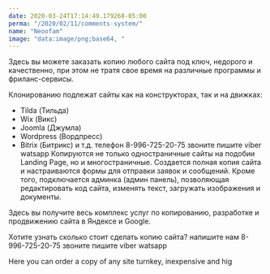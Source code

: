 ```yaml
---
date: 2020-03-24T17:14:49.179268-05:00
perma: "/2020/02/11/comments-system/"
name: "Neoofam"
image: "data:image/png;base64, "
---
```


Здесь вы можете заказать копию любого сайта под ключ, недорого и качественно, при этом не тратя свое время на различные программы и фриланс-сервисы. 
 
Клонированию подлежат сайты как на конструкторах, так и на движках: 
- Tilda (Тильда) 
- Wix (Викс) 
- Joomla (Джумла) 
- Wordpress (Вордпресс) 
- Bitrix (Битрикс) 
и т.д. 
телефон 8-996-725-20-75  звоните пишите  viber watsapp 
Копируются не только одностраничные сайты на подобии Landing Page, но и многостраничные. Создается полная копия сайта и настраиваются формы для отправки заявок и сообщений. Кроме того, подключается админка (админ панель), позволяющая редактировать код сайта, изменять текст, загружать изображения и документы. 
 
Здесь вы получите весь комплекс услуг по копированию, разработке и продвижению сайта в Яндексе и Google. 
 
Хотите узнать сколько стоит сделать копию сайта? 
напишите нам 
8-996-725-20-75  звоните пишите  viber watsapp 
 
Here you can order a copy of any site turnkey, inexpensive and hig
